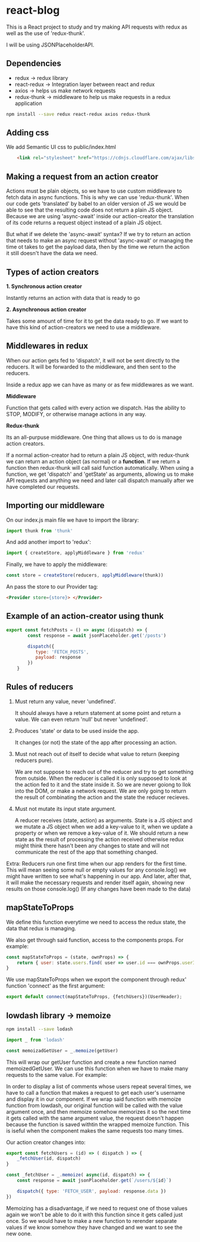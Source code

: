 # **react-blog**

This is a React project to study and try making API requests with redux as well as the use of 'redux-thunk'.

I will be using JSONPlaceholderAPI.

## Dependencies

- redux -> redux library
- react-redux -> Integration layer between react and redux
- axios -> helps us make network requests
- redux-thunk -> middleware to help us make requests in a redux application

```bash
npm install --save redux react-redux axios redux-thunk
```

## Adding css

We add Semantic UI css to public/index.html 

```html
    <link rel="stylesheet" href="https://cdnjs.cloudflare.com/ajax/libs/semantic-ui/2.4.1/semantic.min.css" />
```

## Making a request from an action creator

Actions must be plain objects, so we have to use custom middleware to fetch data in async functions. This is why we can use 'redux-thunk'.
When our code gets 'translated' by babel to an older version of JS we would be able to see that the resulting code does not return a plain JS object.
Because we are using 'async-await' inside our action-creator the translation of its code returns a request object instead of a plain JS object.

But what if we delete the 'async-await' syntax? If we try to return an action that needs to make an async request without 'async-await' or managing the time ot takes to get the payload data, then by the time we return the action it still doesn't have the data we need. 

## Types of action creators

**1. Synchronous action creator**

Instantly returns an action with data that is ready to go

**2. Asynchronous action creator**

Takes some amount of time for it to get the data ready to go.
If we want to have this kind of action-creators we need to use a middleware. 

## Middlewares in redux

When our action gets fed to 'dispatch', it will not be sent directly to the reducers. It will be forwarded to the middleware, and then sent to the reducers.

Inside a redux app we can have as many or as few middlewares as we want.

**Middleware** 

Function that gets called with every action we dispatch. Has the ability to STOP, MODIFY, or otherwise manage actions in any way.

**Redux-thunk**

Its an all-purpuse middleware. One thing that allows us to do is manage action creators.

If a normal action-creator had to return a plain JS object, with redux-thunk we can return an action object (as normal) or a **function**.
If we return a function then redux-thunk will call said function automatically. When using a function, we get 'dispatch' and 'getState' as arguments, allowing us to make API requests and anything we need and later call dispatch manually after we have completed our requests. 

## Importing our middleware

On our index.js main file we have to import the library:

```javascript
import thunk from 'thunk'
```

And add another import to 'redux':

```javascript
import { createStore, applyMiddleware } from 'redux'
```

Finally, we have to apply the middleware:

```javascript
const store = createStore(reducers, applyMiddleware(thunk))
```

An pass the store to our Provider tag:
```html
<Provider store={store}> </Provider>
```

## Example of an action-creator using thunk

```javascript
export const fetchPosts = () => async (dispatch) => {
        const response = await jsonPlaceholder.get('/posts')

        dispatch({ 
           type: 'FETCH_POSTS',
           payload: response
        })
    }
```

## Rules of reducers

1. Must return any value, never 'undefined'.
   
   It should always have a return statement at some point and return a value. We can even return 'null' but never 'undefined'.

2. Produces 'state' or data to be used inside the app.
   
   It changes (or not) the state of the app after processing an action.

3. Must not reach out of itself to decide what value to return (keeping reducers pure).
   
   We are not suppose to reach out of the reducer and try to get something from outside. When the reducer is called it is only supposed to look at the action fed to it and the state inside it.
   So we are never goiong to llok into the DOM, or make a network request. 
   We are only going to return the result of combinating the action and the state the reducer recieves.
   
4. Must not mutate its input state argument.
   
   A reducer receives (state, action) as arguments. State is a JS object and we mutate a JS object when we add a key-value to it, when we update a property or when we remove a key-value of it.
   We should return a new state as the result of processing the action received otherwise redux might think there hasn't been any changes to state and will not communicate the rest of the app that something changed.

Extra: Reducers run one first time when our app renders for the first time. This will mean seeing some null or empty values for any console.log() we might have written to see what's happening in our app. And later, after that, it will make the necessary requests and render itself again, showing new results on those console.log() (If any changes have been made to the data)

## mapStateToProps

We define this function everytime we need to access the redux state, 
the data that redux is managing. 

We also get through said function, access to the components props. For example:

```javascript
const mapStateToProps = (state, ownProps) => {
    return { user: state.users.find( user => user.id === ownProps.userId) }
}
```

We use mapStateToProps when we export the component through redux' function 'connect' as the first argument:

```javascript
export default connect(mapStateToProps, {fetchUsers})(UserHeader);
```

##  lowdash library -> memoize

```bash
npm install --save lodash
```


```javascript
import _ from 'lodash'

const memoizadGetUser = _.memoize(getUser)
```

This will wrap our getUser function and create a new function named memoizedGetUser. We can use this function when we have to make many requests to the same value.
For example:

In order to display a list of comments whose users repeat several times, we have to call a function that makes a request to get each user's username and display it in our component. If we wrap said function with memoize function from lowdash, our original function will be called with the value argument once, and then memoize somehow memorizes it so the next time it gets called with the same argument value, the request doesn't happen because the function is saved withtin the wrapped memoize function.
This is iseful when the component makes the same requests too many times.

Our action creator changes into:

```javascript
export const fetchUsers = (id) => ( dispatch ) => {
    _fetchUser(id, dispatch)
}

const _fetchUser = _.memoize( async(id, dispatch) => {
    const response = await jsonPlaceholder.get(`/users/${id}`)

    dispatch({ type: 'FETCH_USER', payload: response.data })
})
```

Memoizing has a disadvantage, if we need to request one of those values again we won't be able to do it with this function since it gets called just once. So we would have to make a new function to rerender separate values if we know somehow they have changed and we want to see the new oone.
